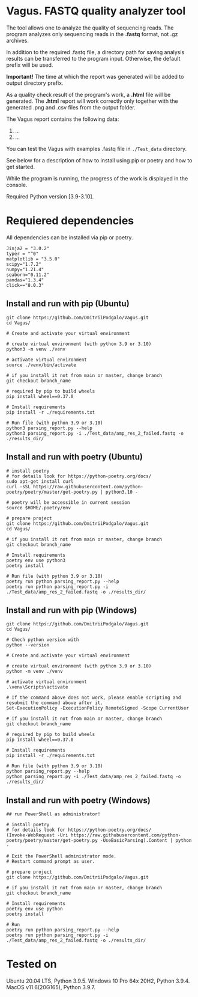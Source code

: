 # Vagus. FASTQ quality analyzer tool

The tool allows one to analyze the quality of sequencing reads.
The program analyzes only sequencing reads in the **.fastq** format, not .gz archives.

In addition to the required .fastq file, a directory path for saving analysis results can be transferred to the program input. Otherwise, the default prefix will be used.

**Important!** The time at which the report was generated will be added to output directory prefix.

As a quality check result of the program's work, a **.html** file will be generated. The **.html** report will work correctly only together with the generated .png and .csv files from the output folder.

The Vagus report contains the following data:
1. ...
2. ...

You can test the Vagus with examples .fastq file in `./Test_data` directory. 

See below for a description of how to install using pip or poetry and how to get started.

While the program is running, the progress of the work is displayed in the console.

Required Python version [3.9-3.10].

# Requiered dependencies
All dependencies can be installed via pip or poetry.
``` console
Jinja2 = "3.0.2"
typer = "^0"
matplotlib = "3.5.0"
scipy="1.7.2"
numpy="1.21.4"
seaborn="0.11.2"
pandas="1.3.4"
click=="8.0.3"
```

## Install and run with pip (Ubuntu)
```console
git clone https://github.com/DmitriiPodgalo/Vagus.git
cd Vagus/

# Create and activate your virtual environment

# create virtual environment (with python 3.9 or 3.10)
python3 -m venv ./venv

# activate virtual environment
source ./venv/bin/activate

# if you install it not from main or master, change branch
git checkout branch_name

# required by pip to build wheels
pip install wheel==0.37.0 

# Install requirements
pip install -r ./requirements.txt

# Run file (with python 3.9 or 3.10)
python3 parsing_report.py --help
python3 parsing_report.py -i ./Test_data/amp_res_2_failed.fastq -o ./results_dir/
```

## Install and run with poetry (Ubuntu)
```console
# install poetry
# for details look for https://python-poetry.org/docs/
sudo apt-get install curl
curl -sSL https://raw.githubusercontent.com/python-poetry/poetry/master/get-poetry.py | python3.10 -

# poetry will be accessible in current session
source $HOME/.poetry/env

# prepare project
git clone https://github.com/DmitriiPodgalo/Vagus.git
cd Vagus/

# if you install it not from main or master, change branch
git checkout branch_name

# Install requirements
poetry env use python3
poetry install 

# Run file (with python 3.9 or 3.10)
poetry run python parsing_report.py --help
poetry run python parsing_report.py -i ./Test_data/amp_res_2_failed.fastq -o ./results_dir/
```

## Install and run with pip (Windows)
```console
git clone https://github.com/DmitriiPodgalo/Vagus.git
cd Vagus/

# Chech python version with 
python --version

# Create and activate your virtual environment

# create virtual environment (with python 3.9 or 3.10)
python -m venv ./venv

# activate virtual environment
.\venv\Scripts\activate

# If the command above does not work, please enable scripting and resubmit the command above after it.
Set-ExecutionPolicy -ExecutionPolicy RemoteSigned -Scope CurrentUser

# if you install it not from main or master, change branch
git checkout branch_name

# required by pip to build wheels
pip install wheel==0.37.0 

# Install requirements
pip install -r ./requirements.txt

# Run file (with python 3.9 or 3.10)
python parsing_report.py --help
python parsing_report.py -i ./Test_data/amp_res_2_failed.fastq -o ./results_dir/
```

## Install and run with poetry (Windows)
```console
## run PowerShell as administrator!

# install poetry
# for details look for https://python-poetry.org/docs/
(Invoke-WebRequest -Uri https://raw.githubusercontent.com/python-poetry/poetry/master/get-poetry.py -UseBasicParsing).Content | python -

# Exit the PowerShell administrator mode.
# Restart command prompt as user.

# prepare project
git clone https://github.com/DmitriiPodgalo/Vagus.git

# if you install it not from main or master, change branch
git checkout branch_name

# Install requirements
poetry env use python
poetry install

# Run
poetry run python parsing_report.py --help
poetry run python parsing_report.py -i ./Test_data/amp_res_2_failed.fastq -o ./results_dir/
```

# Tested on
Ubuntu 20.04 LTS, Python 3.9.5.
Windows 10 Pro 64x 20H2, Python 3.9.4.
MacOS v11.6(20G165), Python 3.9.7.